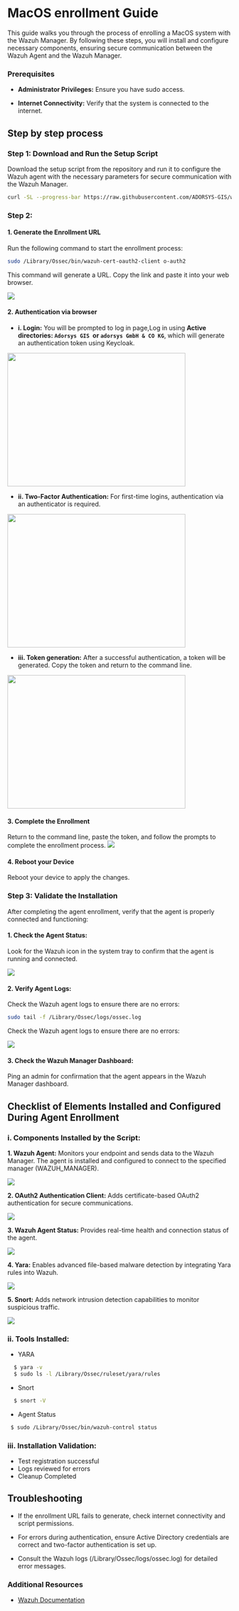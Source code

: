 # MacOS enrollment Guide
 This guide walks you through the process of enrolling a MacOS system with the Wazuh Manager. By following these steps, you will install and configure necessary components, ensuring secure communication between the Wazuh Agent and the Wazuh Manager.

 ### Prerequisites

- **Administrator Privileges:** Ensure you have sudo access.

- **Internet Connectivity:** Verify that the system is connected to the internet.



## Step by step process 
### Step 1: Download and Run the Setup Script
   Download the setup script from the repository and run it to configure the Wazuh agent with the necessary parameters for secure communication with the Wazuh Manager.
   
   ```bash
   curl -SL --progress-bar https://raw.githubusercontent.com/ADORSYS-GIS/wazuh-agent/main/scripts/setup-agent.sh | WAZUH_MANAGER=events.wazuh.adorsys.team WAZUH_REGISTRATION_SERVER=register.wazuh.adorsys.team bash
   ```
  
### Step 2:
  #### 1. Generate the Enrollment URL
   Run the following command to start the enrollment process:

   ```bash
   sudo /Library/Ossec/bin/wazuh-cert-oauth2-client o-auth2
   ```
   This command will generate a URL. Copy the link and paste it into your web browser.

 
   <img src="/Agent Enrollment/images/mac/Screenshot from 2025-01-06 11-14-33.png">

  #### 2. Authentication via browser

   - **i. Login:** You will be prompted to log in page,Log in using **Active  directories: `Adorsys GIS `or `adorsys GmbH & CO KG`**, which will  generate an authentication token using Keycloak.
  
   <img src="/Agent Enrollment/images/linux/Screenshot from 2024-12-20 08-28-14.png" width="400" height="300">

   - **ii. Two-Factor Authentication:** For first-time logins, authentication via an authenticator is required.
  
   <img src="/Agent Enrollment/images/linux/Screenshot from 2024-12-20 08-29-08.png" width="400" height="300">

   - **iii. Token generation:** After a successful authentication, a token will be generated. Copy the token and return to the command line.
   
   <img src="/Agent Enrollment/images/linux/Screenshot from 2024-12-20 08-28-45.png" width="400" height="300">

  #### 3. Complete the Enrollment 
  Return to the command line, paste the token, and follow the prompts to complete the enrollment process.
   <img src="/Agent Enrollment/images/mac/Screenshot from 2025-01-06 09-16-49.png">

   #### 4. Reboot your Device
   Reboot your device to apply the changes. 

### Step 3: Validate the Installation
   After completing the agent enrollment, verify that the agent is properly connected and functioning:

  #### 1. Check the Agent Status:
   Look for the Wazuh icon in the system tray to confirm that the agent is running and connected.

  
   <img src="/Agent Enrollment/images/linux/Screenshot from 2025-01-10 11-59-18.png">


  #### 2. Verify Agent Logs:
   Check the Wazuh agent logs to ensure there are no errors:

   ```bash
   sudo tail -f /Library/Ossec/logs/ossec.log
   ```
   Check the Wazuh agent logs to ensure there are no errors:
  
   <img src="/Agent Enrollment/images/mac/Screenshot from 2025-01-06 11-15-00.png">


   <!-- #### 3. Check Agent service
   Run the following command:
   ```bash
   sudo systemctl status wazuh-agent
   ``` 
  
   <img src="/Agent Enrollment/images/linux/Screenshot%20from%202024-12-16%2016-19-46.png" width="600" height="200"> -->


   #### 3. Check the Wazuh Manager Dashboard:
   Ping an admin for confirmation that the agent appears in the Wazuh Manager dashboard.


   ## Checklist of Elements Installed and Configured During Agent Enrollment 

   ### i. Components Installed by the Script:
   **1. Wazuh Agent:**
   Monitors your endpoint and sends data to the Wazuh Manager.
   The agent is installed and configured to connect to the specified manager (WAZUH_MANAGER).
   
   <img src="/Agent Enrollment/images/mac/Screenshot from 2025-01-06 09-08-51.png">


   **2. OAuth2 Authentication Client:** Adds certificate-based OAuth2 authentication for secure communications.

   <img src="/Agent Enrollment/images/mac/Screenshot from 2025-01-06 09-09-46.png">

   **3. Wazuh Agent Status:** Provides real-time health and connection status of the agent.

   <img src="/Agent Enrollment/images/mac/Screenshot from 2025-01-06 09-12-00.png">

   **4. Yara:** Enables advanced file-based malware detection by integrating Yara rules into Wazuh.
   
   <img src="/Agent Enrollment/images/mac/Screenshot from 2025-01-06 09-14-15.png">

   **5. Snort:**
   Adds network intrusion detection capabilities to monitor suspicious traffic.

   <img src="/Agent Enrollment/images/mac/Screenshot from 2025-01-06 09-15-09.png"> 


  ### ii. Tools Installed:
   - YARA
  ```bash
    $ yara -v 
    $ sudo ls -l /Library/Ossec/ruleset/yara/rules
  ``` 
    
   - Snort
  ```bash
    $ snort -V
  ```
   - Agent Status
   ```bash
    $ sudo /Library/Ossec/bin/wazuh-control status 
  ```

  ### iii. Installation Validation:
   - Test registration successful
   - Logs reviewed for errors
   - Cleanup Completed

## Troubleshooting

- If the enrollment URL fails to generate, check internet connectivity and script permissions.

- For errors during authentication, ensure Active Directory credentials are correct and two-factor authentication is set up.

- Consult the Wazuh logs (/Library/Ossec/logs/ossec.log) for detailed error messages.

### Additional Resources
- [Wazuh Documentation](https://documentation.wazuh.com/current/user-manual/agent/index.html#wazuh-agent)